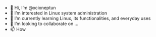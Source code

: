 - 👋 Hi, I’m @xcixneptun
- 👀 I’m interested in Linux system administration
- 🌱 I’m currently learning Linux, its functionalities, and everyday uses
- 💞️ I’m looking to collaborate on ...
- 📫 How

<!---
xcixneptune/xcixneptune is a ✨ special ✨ repository because its `README.md` (this file) appears on your GitHub profile.
You can click the Preview link to take a look at your changes.
--->
